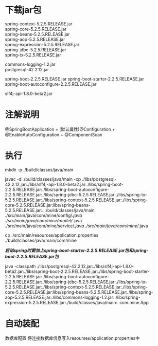 下载jar包
========
spring-context-5.2.5.RELEASE.jar  
spring-core-5.2.5.RELEASE.jar  
spring-beans-5.2.5.RELEASE.jar  
spring-aop-5.2.5.RELEASE.jar  
spring-expression-5.2.5.RELEASE.jar  
spring-jdbc-5.2.5.RELEASE.jar  
spring-tx-5.2.5.RELEASE.jar  

commons-logging-1.2.jar  
postgresql-42.2.12.jar 

spring-boot-2.2.5.RELEASE.jar
spring-boot-starter-2.2.5.RELEASE.jar
spring-boot-autoconfigure-2.2.5.RELEASE.jar

slf4j-api-1.8.0-beta2.jar


注解说明
======
@SpringBootApplication = (默认属性)@Configuration + @EnableAutoConfiguration + @ComponentScan


执行
===
mkdir -p ./build/classes/java/main

javac -d ./build/classes/java/main -cp ./libs/postgresql-42.2.12.jar:./libs/slf4j-api-1.8.0-beta2.jar:./libs/spring-boot-2.2.5.RELEASE.jar:./libs/spring-boot-autoconfigure-2.2.5.RELEASE.jar:./libs/spring-jdbc-5.2.5.RELEASE.jar:./libs/spring-tx-5.2.5.RELEASE.jar:./libs/spring-context-5.2.5.RELEASE.jar:./libs/spring-core-5.2.5.RELEASE.jar:libs/spring-beans-5.2.5.RELEASE.jar:.:./build/classes/java/main ./src/main/java/com/mine/config/*.java ./src/main/java/com/mine/model/*.java ./src/main/java/com/mine/service/*.java ./src/main/java/com/mine/*.java

cp ./src/main/resources/application.properties ./build/classes/java/main/com/mine

***启动spring时要加上spring-boot-starter-2.2.5.RELEASE.jar包和spring-boot-2.2.5.RELEASE.jar包***

java -classpath ./libs/postgresql-42.2.12.jar:./libs/slf4j-api-1.8.0-beta2.jar:./libs/spring-boot-2.2.5.RELEASE.jar:./libs/spring-boot-starter-2.2.5.RELEASE.jar:./libs/spring-boot-autoconfigure-2.2.5.RELEASE.jar:./libs/spring-jdbc-5.2.5.RELEASE.jar:./libs/spring-tx-5.2.5.RELEASE.jar:./libs/spring-context-5.2.5.RELEASE.jar:./libs/spring-core-5.2.5.RELEASE.jar:libs/spring-beans-5.2.5.RELEASE.jar:./libs/spring-aop-5.2.5.RELEASE.jar:./libs/commons-logging-1.2.jar:./libs/spring-expression-5.2.5.RELEASE.jar:./build/classes/java/main:. com.mine.App

自动装配
======
数据库配置
将连接数据库信息写入resourses/application.properties中